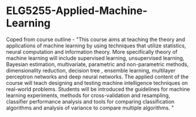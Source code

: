 # ELG5255-Applied-Machine-Learning
Coped from course outline - "This course aims at teaching the theory and applications of machine learning by using techniques that utilize statistics, neural computation and information theory. More specifically theory of machine learning will include supervised learning, unsupervised learning, Bayesian estimation, multivariate, parametric and non-parametric methods, dimensionality reduction, decision tree , ensemble learning, multilayer perceptron networks and deep neural networks. The applied content of the course will teach designing and testing machine intelligence techniques on real-world problems. Students will be introduced the guidelines for machine learning experiments, methods for cross-validation and resampling, classifier performance analysis and tools for comparing classification algorithms and analysis of variance to compare multiple algorithms. "
